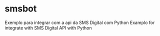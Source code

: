 # smsbot

Exemplo para integrar com a api da SMS Digital com Python
Examplo for integrate with SMS Digital API with Python
